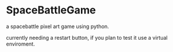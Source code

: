 # SpaceBattleGame
a spacebattle pixel art game using python.

currently needing a restart button, if you plan to test it use a virtual enviroment.

